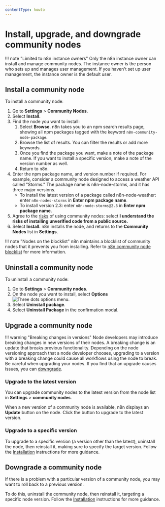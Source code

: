 ```yaml
---
contentType: howto
---
```


# Install, upgrade, and downgrade community nodes

!!! note "Limited to n8n instance owners"
    Only the n8n instance owner can install and manage community nodes. The instance owner is the person who sets up and manages user management. If you haven't set up user management, the instance owner is the default user.

## Install a community node

To install a community node:

1. Go to **Settings** > **Community Nodes**.
2. Select **Install**.
3. Find the node you want to install:
    1. Select **Browse**. n8n takes you to an npm search results page, showing all npm packages tagged with the keyword `n8n-community-node-package`.
    2. Browse the list of results. You can filter the results or add more keywords.
    3. Once you find the package you want, make a note of the package name. If you want to install a specific version, make a note of the version number as well.
    4. Return to n8n.
4. Enter the npm package name, and version number if required. For example, consider a community node designed to access a weather API called "Storms." The package name is n8n-node-storms, and it has three major versions.
    * To install the latest version of a package called n8n-node-weather: enter `n8n-nodes-storms` in **Enter npm package name**.
    * To install version 2.3: enter `n8n-node-storms@2.3` in **Enter npm package name**.
    <!-- vale off -->
5. Agree to the [risks](/integrations/community-nodes/risks/) of using community nodes: select **I understand the risks of installing unverified code from a public source.**
    <!-- vale on -->
6. Select **Install**. n8n installs the node, and returns to the **Community Nodes** list in **Settings**.

!!! note "Nodes on the blocklist"
    n8n maintains a blocklist of community nodes that it prevents you from installing. Refer to [n8n community node blocklist](/integrations/community-nodes/blocklist/) for more information.

## Uninstall a community node

To uninstall a community node:

1. Go to **Settings** > **Community nodes**.
2. On the node you want to install, select **Options** <span class="inline-image">![Three dots options menu](/_images/common-icons/three-dot-options-menu.png)</span>.
3. Select **Uninstall package**.
4. Select **Uninstall Package** in the confirmation modal.

## Upgrade a community node

!!! warning "Breaking changes in versions"
    Node developers may introduce breaking changes in new versions of their nodes. A breaking change is an update that breaks previous functionality. Depending on the node versioning approach that a node developer chooses, upgrading to a version with a breaking change could cause all workflows using the node to break. Be careful when upgrading your nodes. If you find that an upgrade causes issues, you can [downgrade](#downgrade-a-community-node).

### Upgrade to the latest version

You can upgrade community nodes to the latest version from the node list in **Settings** > **community nodes**.

When a new version of a community node is available, n8n displays an **Update** button on the node. Click the button to upgrade to the latest version.

### Upgrade to a specific version

To upgrade to a specific version (a version other than the latest), uninstall the node, then reinstall it, making sure to specify the target version. Follow the [Installation](#install-a-community-node) instructions for more guidance.

## Downgrade a community node

If there is a problem with a particular version of a community node, you may want to roll back to a previous version.

To do this, uninstall the community node, then reinstall it, targeting a specific node version. Follow the [Installation](#install-a-community-node) instructions for more guidance.

